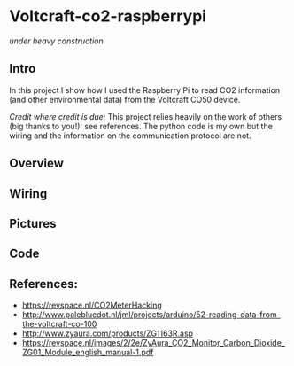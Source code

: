# Voltcraft-co2-raspberrypi

*under heavy construction* 

## Intro
In this project I show how I used the Raspberry Pi to read CO2 information (and other environmental data) from the Voltcraft CO50 device.

*Credit where credit is due:*
This project relies heavily on the work of others (big thanks to you!): see references.
The python code is my own but the wiring and the information on the communication protocol are not.

## Overview

## Wiring

## Pictures

## Code

## References:
* https://revspace.nl/CO2MeterHacking
* http://www.palebluedot.nl/jml/projects/arduino/52-reading-data-from-the-voltcraft-co-100
* http://www.zyaura.com/products/ZG1163R.asp
* https://revspace.nl/images/2/2e/ZyAura_CO2_Monitor_Carbon_Dioxide_ZG01_Module_english_manual-1.pdf
